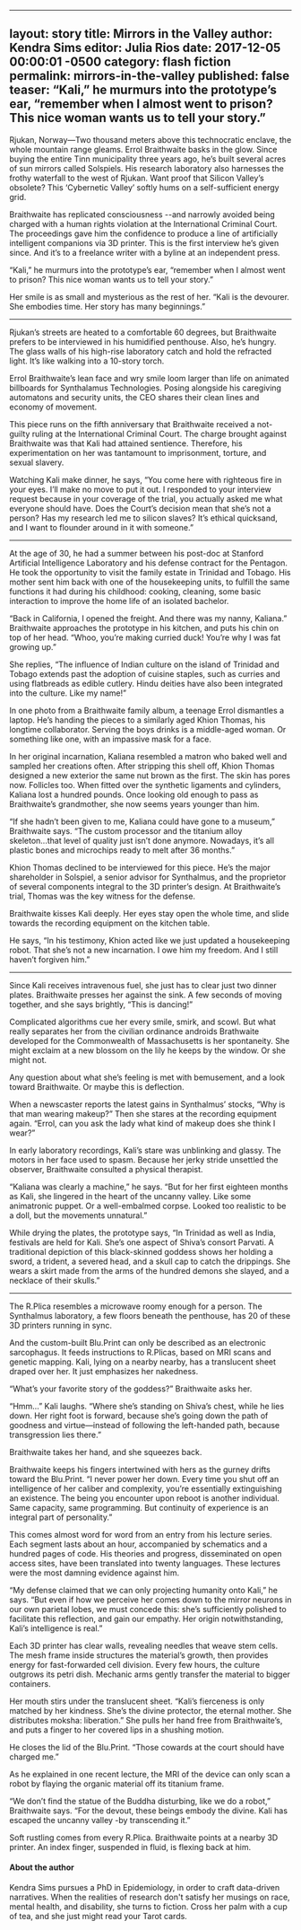 ----
layout: story 
title: Mirrors in the Valley
author: Kendra Sims
editor: Julia Rios
date: 2017-12-05 00:00:01 -0500
category: flash fiction
permalink: mirrors-in-the-valley
published: false
teaser: “Kali,” he murmurs into the prototype’s ear, “remember when I almost went to prison? This nice woman wants us to tell your story.”
----

Rjukan, Norway—Two thousand meters above this technocratic enclave, the whole mountain range gleams. Errol Braithwaite basks in the glow. Since buying the entire Tinn municipality three years ago, he’s built several acres of sun mirrors called Solspiels. His research laboratory also harnesses the frothy waterfall to the west of Rjukan. Want proof that Silicon Valley’s obsolete? This ‘Cybernetic Valley’ softly hums on a self-sufficient energy grid.

Braithwaite has replicated consciousness --and narrowly avoided being charged with a human rights violation at the International Criminal Court. The proceedings gave him the confidence to produce a line of artificially intelligent companions via 3D printer. This is the first interview he’s given since. And it’s to a freelance writer with a byline at an independent press.“Kali,” he murmurs into the prototype’s ear, “remember when I almost went to prison? This nice woman wants us to tell your story.”
Her smile is as small and mysterious as the rest of her. “Kali is the devourer. She embodies time. Her story has many beginnings.”
----
Rjukan’s streets are heated to a comfortable 60 degrees, but Braithwaite prefers to be interviewed in his humidified penthouse. Also, he’s hungry. The glass walls of his high-rise laboratory catch and hold the refracted light. It’s like walking into a 10-story torch.
  Errol Braithwaite’s lean face and wry smile loom larger than life on animated billboards for Synthalamus Technologies. Posing alongside his caregiving automatons and security units, the CEO shares their clean lines and economy of movement.
 This piece runs on the fifth anniversary that Braithwaite received a not-guilty ruling at the International Criminal Court. The charge brought against Braithwaite was that Kali had attained sentience. Therefore, his experimentation on her was tantamount to imprisonment, torture, and sexual slavery.
Watching Kali make dinner, he says, “You come here with righteous fire in your eyes. I’ll make no move to put it out. I responded to your interview request because in your coverage of the trial, you actually asked me what everyone should have. Does the Court’s decision mean that she’s not a person? Has my research led me to silicon slaves? It’s ethical quicksand, and I want to flounder around in it with someone.”
----
At the age of 30, he had a summer between his post-doc at Stanford Artificial Intelligence Laboratory and his defense contract for the Pentagon. He took the opportunity to visit the family estate in Trinidad and Tobago. His mother sent him back with one of the housekeeping units, to fulfill the same functions it had during his childhood: cooking, cleaning, some basic interaction to improve the home life of an isolated bachelor.
 “Back in California, I opened the freight. And there was my nanny, Kaliana.” Braithwaite approaches the prototype in his kitchen, and puts his chin on top of her head. “Whoo, you’re making curried duck! You’re why I was fat growing up.”
She replies, “The influence of Indian culture on the island of Trinidad and Tobago extends past the adoption of cuisine staples, such as curries and using flatbreads as edible cutlery. Hindu deities have also been integrated into the culture. Like my name!”
In one photo from a Braithwaite family album, a teenage Errol dismantles a laptop. He’s handing the pieces to a similarly aged Khion Thomas, his longtime collaborator. Serving the boys drinks is a middle-aged woman. Or something like one, with an impassive mask for a face.
 In her original incarnation, Kaliana resembled a matron who baked well and sampled her creations often. After stripping this shell off, Khion Thomas designed a new exterior the same nut brown as the first. The skin has pores now. Follicles too. When fitted over the synthetic ligaments and cylinders, Kaliana lost a hundred pounds. Once looking old enough to pass as Braithwaite’s grandmother, she now seems years younger than him.
“If she hadn’t been given to me, Kaliana could have gone to a museum,” Braithwaite says. “The custom processor and the titanium alloy skeleton...that level of quality just isn’t done anymore. Nowadays, it’s all plastic bones and microchips ready to melt after 36 months.”
Khion Thomas declined to be interviewed for this piece. He’s the major shareholder in Solspiel, a senior advisor for Synthalmus, and the proprietor of several components integral to the 3D printer’s design. At Braithwaite’s trial, Thomas was the key witness for the defense.
Braithwaite kisses Kali deeply. Her eyes stay open the whole time, and slide towards the recording equipment on the kitchen table.
 He says, “In his testimony, Khion acted like we just updated a housekeeping robot. That she’s not a new incarnation. I owe him my freedom. And I still haven’t forgiven him.”
----
Since Kali receives intravenous fuel, she just has to clear just two dinner plates. Braithwaite presses her against the sink. A few seconds of moving together, and she says brightly, “This is dancing!”
 Complicated algorithms cue her every smile, smirk, and scowl. But what really separates her from the civilian ordinance androids Brathwaite developed for the Commonwealth of Massachusetts is her spontaneity. She might exclaim at a new blossom on the lily he keeps by the window. Or she might not.
 Any question about what she’s feeling is met with bemusement, and a look toward Braithwaite. Or maybe this is deflection.
When a newscaster reports the latest gains in Synthalmus’ stocks, “Why is that man wearing makeup?” Then she stares at the recording equipment again. “Errol, can you ask the lady what kind of makeup does she think I wear?”
 In early laboratory recordings, Kali’s stare was unblinking and glassy. The motors in her face used to spasm. Because her jerky stride unsettled the observer, Braithwaite consulted a physical therapist.
“Kaliana was clearly a machine,” he says. “But for her first eighteen months as Kali, she lingered in the heart of the uncanny valley. Like some animatronic puppet. Or a well-embalmed corpse. Looked too realistic to be a doll, but the movements unnatural.”
While drying the plates, the prototype says, “In Trinidad as well as India, festivals are held for Kali. She’s one aspect of Shiva’s consort Parvati. A traditional depiction of this black-skinned goddess shows her holding a sword, a trident, a severed head, and a skull cap to catch the drippings. She wears a skirt made from the arms of the hundred demons she slayed, and a necklace of their skulls.”
----The R.Plica resembles a microwave roomy enough for a person. The Synthalmus laboratory, a few floors beneath the penthouse, has 20 of these 3D printers running in sync.
  And the custom-built Blu.Print can only be described as an electronic sarcophagus. It feeds instructions to R.Plicas, based on MRI scans and genetic mapping. Kali, lying on a nearby nearby, has a translucent sheet draped over her. It just emphasizes her nakedness.
 “What’s your favorite story of the goddess?” Braithwaite asks her.
“Hmm…” Kali laughs. “Where she’s standing on Shiva’s chest, while he lies down. Her right foot is forward, because she’s going down the path of goodness and virtue—instead of following the left-handed path, because transgression lies there.”
 Braithwaite takes her hand, and she squeezes back.
Braithwaite keeps his fingers intertwined with hers as the gurney drifts toward the Blu.Print. “I never power her down. Every time you shut off an intelligence of her caliber and complexity, you’re essentially extinguishing an existence. The being you encounter upon reboot is another individual. Same capacity, same programming. But continuity of experience is an integral part of personality.”
This comes almost word for word from an entry from his lecture series. Each segment lasts about an hour, accompanied by schematics and a hundred pages of code. His theories and progress, disseminated on open access sites, have been translated into twenty languages. These lectures were the most damning evidence against him.
 “My defense claimed that we can only projecting humanity onto Kali,” he says. “But even if how we perceive her comes down to the mirror neurons in our own parietal lobes, we must concede this: she’s sufficiently polished to facilitate this reflection, and gain our empathy. Her origin notwithstanding, Kali’s intelligence is real.”
 Each 3D printer has clear walls, revealing needles that weave stem cells. The mesh frame inside structures the material’s growth, then provides energy for fast-forwarded cell division. Every few hours, the culture outgrows its petri dish. Mechanic arms gently transfer the material to bigger containers. Her mouth stirs under the translucent sheet. “Kali’s fierceness is only matched by her kindness. She’s the divine protector, the eternal mother. She distributes moksha: liberation.” She pulls her hand free from Braithwaite’s, and puts a finger to her covered lips in a shushing motion.
 He closes the lid of the Blu.Print. “Those cowards at the court should have charged me.”
 As he explained in one recent lecture, the MRI of the device can only scan a robot by flaying the organic material off its titanium frame.
 “We don’t find the statue of the Buddha disturbing, like we do a robot,” Braithwaite says. “For the devout, these beings embody the divine. Kali has escaped the uncanny valley -by transcending it.”
Soft rustling comes from every R.Plica. Braithwaite points at a nearby 3D printer. An index finger, suspended in fluid, is flexing back at him. 

#### About the author

Kendra Sims pursues a PhD in Epidemiology, in order to craft data-driven narratives. When the realities of research don't satisfy her musings on race, mental health, and disability, she turns to fiction. Cross her palm with a cup of tea, and she just might read your Tarot cards. 